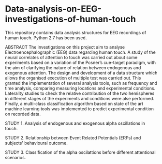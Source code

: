 # Data-analysis-on-EEG-investigations-of-human-touch
This repository contains data analysis structures for EEG recordings of human touch. Python 2.7 has been used.

ABSTRACT
The investigations on this project aim to analyse Electroencephalographic (EEG) data regarding human touch. A study of the neural correlates of attention to touch was carried out about some experiments based on a variation of the Posner’s cue-target paradigm, with the aim of clarifying the nature of relation between endogenous and exogenous attention. The design and development of a data structure which allows the organised execution of multiple test was carried out. This granted the implementation of several analysis tools, such as frequency and time analysis, comparing measuring locations and experimental conditions. Laterality studies to check the relative contribution of the two hemispheres in different stages of the experiments and conditions were alse performed. Finally, a multi-class classification algorithm based on state of the art machine learning tools was implemented to predict experimental condition on recorded data. 

STUDY 1. Analysis of endogenous and exogenous alpha oscillations in touch. 

STUDY 2. Relationship between Event Related Potentials (ERPs) and subjects' behavioural outcome.

STUDY 3. Classification of the alpha oscilattions before different attentional scenarios.
